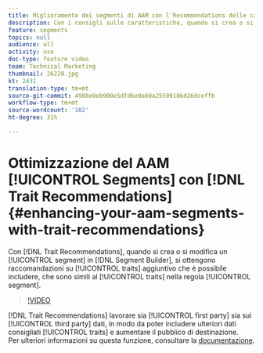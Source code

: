 ```yaml
---
title: Miglioramento dei segmenti di AAM con l'Recommendations delle caratteristiche
description: Con i consigli sulle caratteristiche, quando si crea o si modifica un segmento nel Generatore di segmenti, si otterranno consigli su caratteristiche aggiuntive da includere, simili alle caratteristiche incluse nella regola del segmento.
feature: segments
topics: null
audience: all
activity: use
doc-type: feature video
team: Technical Marketing
thumbnail: 26228.jpg
kt: 2431
translation-type: tm+mt
source-git-commit: 4988e9eb900e5dfd6e0a69a25509186d26dceffb
workflow-type: tm+mt
source-wordcount: '102'
ht-degree: 31%

---
```



# Ottimizzazione del AAM [!UICONTROL Segments] con [!DNL Trait Recommendations] {#enhancing-your-aam-segments-with-trait-recommendations}

Con [!DNL Trait Recommendations], quando si crea o si modifica un [!UICONTROL segment] in [!DNL Segment Builder], si ottengono raccomandazioni su [!UICONTROL traits] aggiuntivo che è possibile includere, che sono simili al [!UICONTROL traits] nella regola [!UICONTROL segment].

>[!VIDEO](https://video.tv.adobe.com/v/26228/?quality=12)

[!DNL Trait Recommendations] lavorare sia  [!UICONTROL first party] sia sui  [!UICONTROL third party] dati, in modo da poter includere ulteriori dati consigliati  [!UICONTROL traits] e aumentare il pubblico di destinazione.\
Per ulteriori informazioni su questa funzione, consultare la [documentazione](https://experiencecloud.adobe.com/resources/help/en_US/aam/trait-recommendations.html).